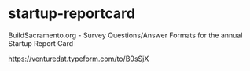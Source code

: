 # startup-reportcard
BuildSacramento.org - Survey Questions/Answer Formats for the annual Startup Report Card

https://venturedat.typeform.com/to/B0sSjX
